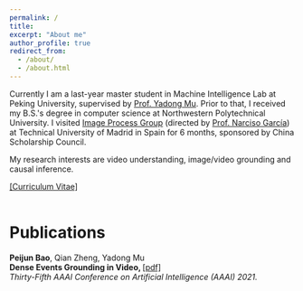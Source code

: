 ```yaml
---
permalink: /
title: 
excerpt: "About me"
author_profile: true
redirect_from: 
  - /about/
  - /about.html
---
```



Currently I am  a last-year master student in Machine Intelligence Lab at Peking University, supervised by [Prof. Yadong Mu](http://www.muyadong.com/). 
Prior to that,
I received my B.S.'s degree in computer science at Northwestern Polytechnical University. I visited [Image Process Group](https://www.gti.ssr.upm.es/) (directed by [Prof. Narciso García](https://www.gti.ssr.upm.es/narciso-garcia)) at Technical University of Madrid in Spain for 6 months, sponsored by China Scholarship Council.

My research interests are video understanding, image/video grounding and causal inference.


[[Curriculum Vitae]](https://peijunbao.github.io/files/paper1.pdf)
<br />
<br />


Publications
======
<strong>Peijun Bao</strong>, Qian Zheng, Yadong Mu<br />
<strong>Dense Events Grounding in Video, </strong> [[pdf]](https://peijunbao.github.io/files/PeijunBao_AAAI21_DenseEventsGrounding.pdf) <br />
<i>Thirty-Fifth AAAI Conference on Artificial Intelligence (AAAI) 2021.</i>
